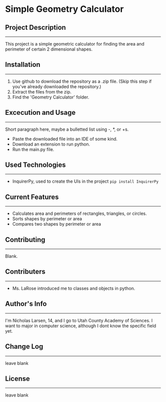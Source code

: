 # Simple Geometry Calculator

## Project Description
---
This project is a simple geometric calculator for finding the area and perimeter of certain 2 dimensional shapes.
## Installation
---
1. Use github to download the repository as a .zip file. (Skip this step if you've already downloaded the repository.)
2. Extract the files from the zip.
3. Find the 'Geometry Calculator' folder.

## Excecution and Usage
---
Short paragraph here, maybe a bulletted list using -, *, or +s.

- Paste the downloaded file into an IDE of some kind.
- Download an extension to run python.
- Run the main.py file.

## Used Technologies
---
+ InquirerPy, used to create the UIs in the project
`pip install InquirerPy`

## Current Features
---
- Calculates area and perimeters of rectangles, triangles, or circles.
- Sorts shapes by perimeter or area
- Compares two shapes by perimeter or area

## Contributing
---
Blank.  

## Contributers
---
* Ms. LaRose introduced me to classes and objects in python.

## Author's Info
---
I'm Nicholas Larsen, 14, and I go to Utah County Academy of Sciences. I want to major in computer science, although I dont know the specific field yet.

## Change Log
---
leave blank  

## License
---
leave blank